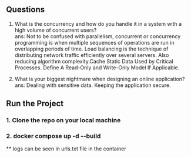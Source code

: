 ## Questions
1. What is the concurrency and how do you handle it in a system with a high volume of concurrent users?
<br />ans: Not to be confused with parallelism, concurrent or concurrency programming is when multiple sequences of operations are run in overlapping periods of time. Load balancing is the technique of distributing network traffic efficiently over several servers. Also reducing algorithm complexity.Cache Static Data Used by Critical Processes. Define A Read-Only and Write-Only Model If Applicable.

2. What is your biggest nightmare when designing an online application?
<br />ans: Dealing with sensitive data. Keeping the application secure. 



## Run the Project
### 1. Clone the repo on your local machine
### 2. docker compose up -d --build
** logs can be seen in urls.txt file in the container 


